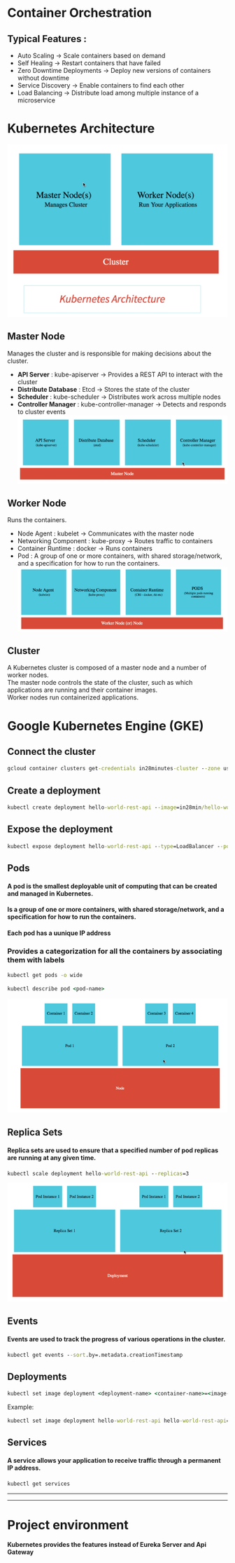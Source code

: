 # Container Orchestration
## Typical Features :
* Auto Scaling -> Scale containers based on demand
* Self Healing -> Restart containers that have failed
* Zero Downtime Deployments -> Deploy new versions of containers without downtime
* Service Discovery -> Enable containers to find each other
* Load Balancing -> Distribute load among multiple instance of a microservice

# Kubernetes Architecture
![image](DevOps_images/Kubernetes_architecture.png)
## Master Node
Manages the cluster and is responsible for making decisions about the cluster.
* **API Server** : kube-apiserver -> Provides a REST API to interact with the cluster
* **Distribute Database** : Etcd -> Stores the state of the cluster
* **Scheduler** : kube-scheduler -> Distributes work across multiple nodes
* **Controller Manager** : kube-controller-manager -> Detects and responds to cluster events
![image](DevOps_images/Master_Node.png)
## Worker Node
Runs the containers.
* Node Agent : kubelet -> Communicates with the master node
* Networking Component : kube-proxy -> Routes traffic to containers
* Container Runtime : docker -> Runs containers
* Pod : A group of one or more containers, with shared storage/network, and a specification for how to run the containers.
![image](DevOps_images/Worker_Node.png)
## Cluster
A Kubernetes cluster is composed of a master node and a number of worker nodes.<br>
The master node controls the state of the cluster, such as which applications are running and their container images.<br>
Worker nodes run containerized applications.


# Google Kubernetes Engine (GKE)
## Connect the cluster
```cmd
gcloud container clusters get-credentials in28minutes-cluster --zone us-central1-a --project solid-course-258105
```
## Create a deployment
```cmd
kubectl create deployment hello-world-rest-api --image=in28min/hello-world-rest-api:0.0.1.RELEASE
```
## Expose the deployment
```cmd
kubectl expose deployment hello-world-rest-api --type=LoadBalancer --port=8080
```
## Pods
#### A pod is the smallest deployable unit of computing that can be created and managed in Kubernetes.
#### Is a group of one or more containers, with shared storage/network, and a specification for how to run the containers.
#### Each pod has a uunique IP address
### Provides a categorization for all the containers by associating them with labels
```cmd
kubectl get pods -o wide
```
```cmd
kubectl describe pod <pod-name>
```
![image](DevOps_images/Pods_architecture.png)
## Replica Sets
#### Replica sets are used to ensure that a specified number of pod replicas are running at any given time.
```cmd
kubectl scale deployment hello-world-rest-api --replicas=3
```
![image](DevOps_images/ReplicaSet.png)
## Events
#### Events are used to track the progress of various operations in the cluster.
```cmd
kubectl get events --sort.by=.metadata.creationTimestamp
```
## Deployments
```cmd
kubectl set image deployment <deployment-name> <container-name>=<image-path>
```
Example:
```cmd
kubectl set image deployment hello-world-rest-api hello-world-rest-api=in28min/hello-world-rest-api:0.0.2.RELEASE
```
## Services
#### A service allows your application to receive traffic through a permanent IP address.
```cmd
kubectl get services
```

---

---

# Project environment
#### Kubernetes provides the features instead of Eureka Server and Api Gateway